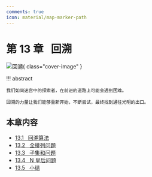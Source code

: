 ```yaml
---
comments: true
icon: material/map-marker-path
---
```


# 第 13 章 &nbsp; 回溯

<div class="center-table" markdown>

![回溯](../assets/covers/chapter_backtracking.jpg){ class="cover-image" }

</div>

!!! abstract

    我们如同迷宫中的探索者，在前进的道路上可能会遇到困难。
    
    回溯的力量让我们能够重新开始，不断尝试，最终找到通往光明的出口。

## 本章内容

- [13.1 &nbsp; 回溯算法](https://www.hello-algo.com/chapter_backtracking/backtracking_algorithm/)
- [13.2 &nbsp; 全排列问题](https://www.hello-algo.com/chapter_backtracking/permutations_problem/)
- [13.3 &nbsp; 子集和问题](https://www.hello-algo.com/chapter_backtracking/subset_sum_problem/)
- [13.4 &nbsp; N 皇后问题](https://www.hello-algo.com/chapter_backtracking/n_queens_problem/)
- [13.5 &nbsp; 小结](https://www.hello-algo.com/chapter_backtracking/summary/)
